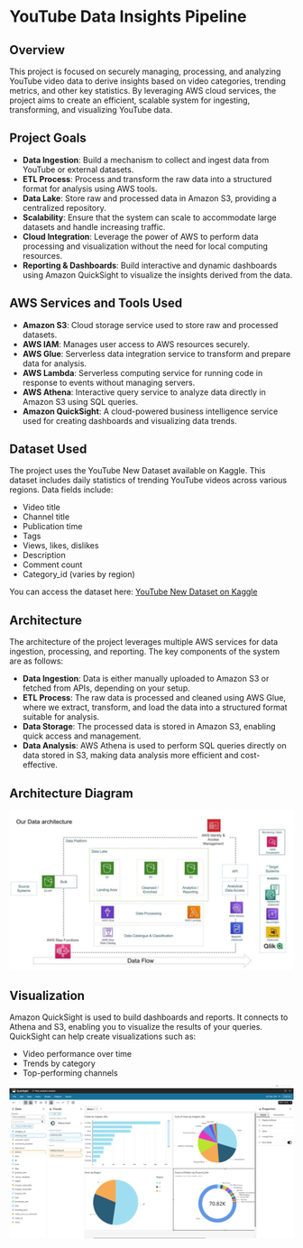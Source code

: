 # YouTube Data Insights Pipeline

## Overview
This project is focused on securely managing, processing, and analyzing YouTube video data to derive insights based on video categories, trending metrics, and other key statistics. By leveraging AWS cloud services, the project aims to create an efficient, scalable system for ingesting, transforming, and visualizing YouTube data.

## Project Goals
- **Data Ingestion**: Build a mechanism to collect and ingest data from YouTube or external datasets.
- **ETL Process**: Process and transform the raw data into a structured format for analysis using AWS tools.
- **Data Lake**: Store raw and processed data in Amazon S3, providing a centralized repository.
- **Scalability**: Ensure that the system can scale to accommodate large datasets and handle increasing traffic.
- **Cloud Integration**: Leverage the power of AWS to perform data processing and visualization without the need for local computing resources.
- **Reporting & Dashboards**: Build interactive and dynamic dashboards using Amazon QuickSight to visualize the insights derived from the data.

## AWS Services and Tools Used
- **Amazon S3**: Cloud storage service used to store raw and processed datasets.
- **AWS IAM**: Manages user access to AWS resources securely.
- **AWS Glue**: Serverless data integration service to transform and prepare data for analysis.
- **AWS Lambda**: Serverless computing service for running code in response to events without managing servers.
- **AWS Athena**: Interactive query service to analyze data directly in Amazon S3 using SQL queries.
- **Amazon QuickSight**: A cloud-powered business intelligence service used for creating dashboards and visualizing data trends.

## Dataset Used
The project uses the YouTube New Dataset available on Kaggle. This dataset includes daily statistics of trending YouTube videos across various regions. Data fields include:

- Video title
- Channel title
- Publication time
- Tags
- Views, likes, dislikes
- Description
- Comment count
- Category_id (varies by region)

You can access the dataset here: [YouTube New Dataset on Kaggle](https://www.kaggle.com/datasets/)

## Architecture
The architecture of the project leverages multiple AWS services for data ingestion, processing, and reporting. The key components of the system are as follows:

- **Data Ingestion**: Data is either manually uploaded to Amazon S3 or fetched from APIs, depending on your setup.
- **ETL Process**: The raw data is processed and cleaned using AWS Glue, where we extract, transform, and load the data into a structured format suitable for analysis.
- **Data Storage**: The processed data is stored in Amazon S3, enabling quick access and management.
- **Data Analysis**: AWS Athena is used to perform SQL queries directly on data stored in S3, making data analysis more efficient and cost-effective.

## Architecture Diagram
![Architecture Diagram](Architecture%20diagram.png)

## Visualization
Amazon QuickSight is used to build dashboards and reports. It connects to Athena and S3, enabling you to visualize the results of your queries. QuickSight can help create visualizations such as:
- Video performance over time
- Trends by category
- Top-performing channels

![QuickSight Dashboard](Quicksight%20dashboard.png)
